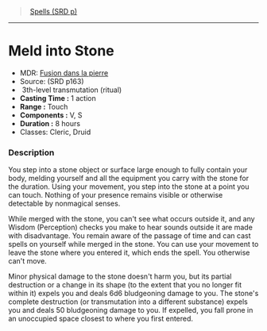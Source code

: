 ﻿---
!SpellItem
Family: SpellVO
Level: 3
Type: transmutation
Ritual: ritual
CastingTime: 1 action
Range: Touch
Components: V, S
Duration: 8 hours
Classes: Cleric, Druid
Id: spells_vo.md#meld-into-stone
ParentLink: spells_vo.md#spells-srd-p
Name: Meld into Stone
ParentName: Spells (SRD p)
NameLevel: 1
AltName: '[Fusion dans la pierre](hd_spells_fusion_dans_la_pierre.md)'
Source: (SRD p163)
Attributes: {}
---
> [Spells (SRD p)](srd_spells.md)

---

# Meld into Stone

- MDR: [Fusion dans la pierre](hd_spells_fusion_dans_la_pierre.md)
- Source: (SRD p163)
-  3th-level transmutation (ritual)
- **Casting Time :** 1 action
- **Range :** Touch
- **Components :** V, S
- **Duration :** 8 hours
- Classes: Cleric, Druid

### Description

You step into a stone object or surface large enough to fully contain your body, melding yourself and all the equipment you carry with the stone for the duration. Using your movement, you step into the stone at a point you can touch. Nothing of your presence remains visible or otherwise detectable by nonmagical senses.

While merged with the stone, you can't see what occurs outside it, and any Wisdom (Perception) checks you make to hear sounds outside it are made with disadvantage. You remain aware of the passage of time and can cast spells on yourself while merged in the stone. You can use your movement to leave the stone where you entered it, which ends the spell. You otherwise can't move.

Minor physical damage to the stone doesn't harm you, but its partial destruction or a change in its shape (to the extent that you no longer fit within it) expels you and deals 6d6 bludgeoning damage to you. The stone's complete destruction (or transmutation into a different substance) expels you and deals 50 bludgeoning damage to you. If expelled, you fall prone in an unoccupied space closest to where you first entered.


